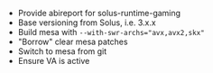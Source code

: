  - Provide abireport for solus-runtime-gaming
 - Base versioning from Solus, i.e. 3.x.x
 - Build mesa with `--with-swr-archs="avx,avx2,skx"`
 - "Borrow" clear mesa patches
 - Switch to mesa from git
 - Ensure VA is active
